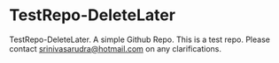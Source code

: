 TestRepo-DeleteLater
====================
TestRepo-DeleteLater.
A simple Github Repo.
This is a test repo. Please contact srinivasarudra@hotmail.com on any clarifications.
